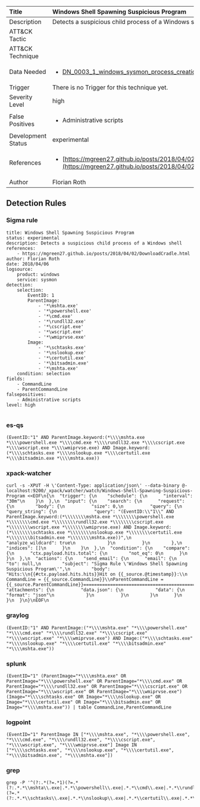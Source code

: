 | Title                | Windows Shell Spawning Suspicious Program                                                                                                                                                 |
|:---------------------|:------------------------------------------------------------------------------------------------------------------------------------------------------------|
| Description          | Detects a suspicious child process of a Windows shell                                                                                                                                           |
| ATT&amp;CK Tactic    | <ul></ul>  |
| ATT&amp;CK Technique | <ul></ul>                             |
| Data Needed          | <ul><li>[DN_0003_1_windows_sysmon_process_creation](../Data_Needed/DN_0003_1_windows_sysmon_process_creation.md)</li></ul>                                                         |
| Trigger              |  There is no Trigger for this technique yet.  |
| Severity Level       | high                                                                                                                                                 |
| False Positives      | <ul><li>Administrative scripts</li></ul>                                                                  |
| Development Status   | experimental                                                                                                                                                |
| References           | <ul><li>[https://mgreen27.github.io/posts/2018/04/02/DownloadCradle.html](https://mgreen27.github.io/posts/2018/04/02/DownloadCradle.html)</li></ul>                                                          |
| Author               | Florian Roth                                                                                                                                                |


## Detection Rules

### Sigma rule

```
title: Windows Shell Spawning Suspicious Program
status: experimental
description: Detects a suspicious child process of a Windows shell
references:
    - https://mgreen27.github.io/posts/2018/04/02/DownloadCradle.html
author: Florian Roth
date: 2018/04/06
logsource:
    product: windows
    service: sysmon
detection:
    selection:
        EventID: 1
        ParentImage:
            - '*\mshta.exe'
            - '*\powershell.exe'
            - '*\cmd.exe'
            - '*\rundll32.exe'
            - '*\cscript.exe'
            - '*\wscript.exe'
            - '*\wmiprvse.exe'
        Image:
            - '*\schtasks.exe'
            - '*\nslookup.exe'
            - '*\certutil.exe'
            - '*\bitsadmin.exe'
            - '*\mshta.exe'
    condition: selection
fields:
    - CommandLine
    - ParentCommandLine
falsepositives:
    - Administrative scripts
level: high


```




### es-qs
    
```
(EventID:"1" AND ParentImage.keyword:(*\\\\mshta.exe *\\\\powershell.exe *\\\\cmd.exe *\\\\rundll32.exe *\\\\cscript.exe *\\\\wscript.exe *\\\\wmiprvse.exe) AND Image.keyword:(*\\\\schtasks.exe *\\\\nslookup.exe *\\\\certutil.exe *\\\\bitsadmin.exe *\\\\mshta.exe))
```


### xpack-watcher
    
```
curl -s -XPUT -H \'Content-Type: application/json\' --data-binary @- localhost:9200/_xpack/watcher/watch/Windows-Shell-Spawning-Suspicious-Program <<EOF\n{\n  "trigger": {\n    "schedule": {\n      "interval": "30m"\n    }\n  },\n  "input": {\n    "search": {\n      "request": {\n        "body": {\n          "size": 0,\n          "query": {\n            "query_string": {\n              "query": "(EventID:\\"1\\" AND ParentImage.keyword:(*\\\\\\\\mshta.exe *\\\\\\\\powershell.exe *\\\\\\\\cmd.exe *\\\\\\\\rundll32.exe *\\\\\\\\cscript.exe *\\\\\\\\wscript.exe *\\\\\\\\wmiprvse.exe) AND Image.keyword:(*\\\\\\\\schtasks.exe *\\\\\\\\nslookup.exe *\\\\\\\\certutil.exe *\\\\\\\\bitsadmin.exe *\\\\\\\\mshta.exe))",\n              "analyze_wildcard": true\n            }\n          }\n        },\n        "indices": []\n      }\n    }\n  },\n  "condition": {\n    "compare": {\n      "ctx.payload.hits.total": {\n        "not_eq": 0\n      }\n    }\n  },\n  "actions": {\n    "send_email": {\n      "email": {\n        "to": null,\n        "subject": "Sigma Rule \'Windows Shell Spawning Suspicious Program\'",\n        "body": "Hits:\\n{{#ctx.payload.hits.hits}}Hit on {{_source.@timestamp}}:\\n      CommandLine = {{_source.CommandLine}}\\nParentCommandLine = {{_source.ParentCommandLine}}================================================================================\\n{{/ctx.payload.hits.hits}}",\n        "attachments": {\n          "data.json": {\n            "data": {\n              "format": "json"\n            }\n          }\n        }\n      }\n    }\n  }\n}\nEOF\n
```


### graylog
    
```
(EventID:"1" AND ParentImage:("*\\\\mshta.exe" "*\\\\powershell.exe" "*\\\\cmd.exe" "*\\\\rundll32.exe" "*\\\\cscript.exe" "*\\\\wscript.exe" "*\\\\wmiprvse.exe") AND Image:("*\\\\schtasks.exe" "*\\\\nslookup.exe" "*\\\\certutil.exe" "*\\\\bitsadmin.exe" "*\\\\mshta.exe"))
```


### splunk
    
```
(EventID="1" (ParentImage="*\\\\mshta.exe" OR ParentImage="*\\\\powershell.exe" OR ParentImage="*\\\\cmd.exe" OR ParentImage="*\\\\rundll32.exe" OR ParentImage="*\\\\cscript.exe" OR ParentImage="*\\\\wscript.exe" OR ParentImage="*\\\\wmiprvse.exe") (Image="*\\\\schtasks.exe" OR Image="*\\\\nslookup.exe" OR Image="*\\\\certutil.exe" OR Image="*\\\\bitsadmin.exe" OR Image="*\\\\mshta.exe")) | table CommandLine,ParentCommandLine
```


### logpoint
    
```
(EventID="1" ParentImage IN ["*\\\\mshta.exe", "*\\\\powershell.exe", "*\\\\cmd.exe", "*\\\\rundll32.exe", "*\\\\cscript.exe", "*\\\\wscript.exe", "*\\\\wmiprvse.exe"] Image IN ["*\\\\schtasks.exe", "*\\\\nslookup.exe", "*\\\\certutil.exe", "*\\\\bitsadmin.exe", "*\\\\mshta.exe"])
```


### grep
    
```
grep -P '^(?:.*(?=.*1)(?=.*(?:.*.*\\mshta\\.exe|.*.*\\powershell\\.exe|.*.*\\cmd\\.exe|.*.*\\rundll32\\.exe|.*.*\\cscript\\.exe|.*.*\\wscript\\.exe|.*.*\\wmiprvse\\.exe))(?=.*(?:.*.*\\schtasks\\.exe|.*.*\\nslookup\\.exe|.*.*\\certutil\\.exe|.*.*\\bitsadmin\\.exe|.*.*\\mshta\\.exe)))'
```


